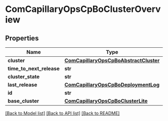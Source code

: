 # ComCapillaryOpsCpBoClusterOverview

## Properties
Name | Type | Description | Notes
------------ | ------------- | ------------- | -------------
**cluster** | [**ComCapillaryOpsCpBoAbstractCluster**](ComCapillaryOpsCpBoAbstractCluster.md) |  | [optional] 
**time_to_next_release** | **str** |  | [optional] 
**cluster_state** | **str** |  | [optional] 
**last_release** | [**ComCapillaryOpsCpBoDeploymentLog**](ComCapillaryOpsCpBoDeploymentLog.md) |  | [optional] 
**id** | **str** |  | [optional] 
**base_cluster** | [**ComCapillaryOpsCpBoClusterLite**](ComCapillaryOpsCpBoClusterLite.md) |  | [optional] 

[[Back to Model list]](../README.md#documentation-for-models) [[Back to API list]](../README.md#documentation-for-api-endpoints) [[Back to README]](../README.md)

